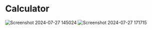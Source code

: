 # Calculator

![Screenshot 2024-07-27 145024](https://github.com/user-attachments/assets/e8b4c55d-77be-4a71-ae28-bebebd8dfbb6)
![Screenshot 2024-07-27 171715](https://github.com/user-attachments/assets/0f98a0c7-9661-4b06-95a7-df04d2e997d6)
